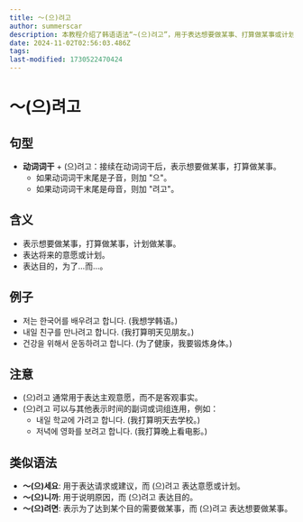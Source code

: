 ```yaml
---
title: 〜(으)려고
author: summerscar
description: 本教程介绍了韩语语法“~(으)려고”，用于表达想要做某事、打算做某事或计划做某事。教程涵盖了语法结构、含义、例句和注意事项，并与类似语法进行对比，帮助学习者理解和掌握该语法。
date: 2024-11-02T02:56:03.486Z
tags:
last-modified: 1730522470424
---
```


# 〜(으)려고

## 句型

* **动词词干** + (으)려고：接续在动词词干后，表示想要做某事，打算做某事。
    * 如果动词词干末尾是子音，则加 "으"。
    * 如果动词词干末尾是母音，则加 "려고"。

## 含义

* 表示想要做某事，打算做某事，计划做某事。
* 表达将来的意愿或计划。
* 表达目的，为了...而...。

## 例子

* <Speak>저는 한국어를 배우려고 합니다.</Speak>  (我想学韩语。)
* <Speak>내일 친구를 만나려고 합니다.</Speak>  (我打算明天见朋友。)
* <Speak>건강을 위해서 운동하려고 합니다.</Speak>  (为了健康，我要锻炼身体。)

## 注意

* (으)려고 通常用于表达主观意愿，而不是客观事实。
* (으)려고 可以与其他表示时间的副词或词组连用，例如：
    * <Speak>내일 학교에 가려고 합니다.</Speak>  (我打算明天去学校。)
    * <Speak>저녁에 영화를 보려고 합니다.</Speak>  (我打算晚上看电影。)

## 类似语法

* **〜(으)세요**: 用于表达请求或建议，而 (으)려고 表达意愿或计划。
* **〜(으)니까**: 用于说明原因，而 (으)려고 表达目的。
* **〜(으)려면**: 表示为了达到某个目的需要做某事，而 (으)려고 表达想要做某事。
